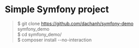 <h1>Simple Symfony project</h1>


> $ git clone https://github.com/dachanh/symfony-demo symfony_demo <br>
> $ cd symfony_demo/ <br>
> $ composer install --no-interaction <br>
